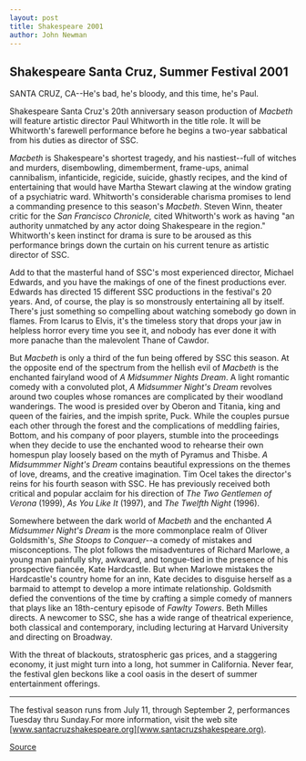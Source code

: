 ```yaml
---
layout: post
title: Shakespeare 2001
author: John Newman
---
```


## Shakespeare Santa Cruz, Summer Festival 2001

SANTA CRUZ, CA--He's bad, he's bloody, and this time, he's Paul.  

Shakespeare Santa Cruz's 20th anniversary season production of _Macbeth_ will feature artistic director Paul Whitworth in the title role. It will be Whitworth's farewell performance before he begins a two-year sabbatical from his duties as director of SSC.

_Macbeth_ is Shakespeare's shortest tragedy, and his nastiest--full of witches and murders, disembowling, dimemberment, frame-ups, animal cannibalism, infanticide, regicide, suicide, ghastly recipes, and the kind of entertaining that would have Martha Stewart clawing at the window grating of a psychiatric ward. Whitworth's considerable charisma promises to lend a commanding presence to this season's _Macbeth_. Steven Winn, theater critic for the _San Francisco Chronicle,_ cited Whitworth's work as having "an authority unmatched by any actor doing Shakespeare in the region." Whitworth's keen instinct for drama is sure to be aroused as this performance brings down the curtain on his current tenure as artistic director of SSC.

Add to that the masterful hand of SSC's most experienced director, Michael Edwards, and you have the makings of one of the finest productions ever. Edwards has directed 15 different SSC productions in the festival's 20 years. And, of course, the play is so monstrously entertaining all by itself. There's just something so compelling about watching somebody go down in flames. From Icarus to Elvis, it's the timeless story that drops your jaw in helpless horror every time you see it, and nobody has ever done it with more panache than the malevolent Thane of Cawdor.

But _Macbeth_ is only a third of the fun being offered by SSC this season. At the opposite end of the spectrum from the hellish evil of _Macbeth_ is the enchanted fairyland wood of _A Midsummer Nights Dream_. A light romantic comedy with a convoluted plot, _A Midsummer Night's Dream_ revolves around two couples whose romances are complicated by their woodland wanderings. The wood is presided over by Oberon and Titania, king and queen of the fairies, and the impish sprite, Puck. While the couples pursue each other through the forest and the complications of meddling fairies, Bottom, and his company of poor players, stumble into the proceedings when they decide to use the enchanted wood to rehearse their own homespun play loosely based on the myth of Pyramus and Thisbe. _A Midsummmer Night's Dream_ contains beautiful expressions on the themes of love, dreams, and the creative imagination. Tim Ocel takes the director's reins for his fourth season with SSC. He has previously received both critical and popular acclaim for his direction of _The Two Gentlemen of Verona_ (1999), _As You Like It_ (1997), and _The Twelfth Night_ (1996).

Somewhere between the dark world of _Macbeth_ and the enchanted _A Midsummer Night's Dream_ is the more commonplace realm of Oliver Goldsmith's, _She Stoops to Conquer-_-a comedy of mistakes and misconceptions. The plot follows the misadventures of Richard Marlowe, a young man painfully shy, awkward, and tongue-tied in the presence of his prospective fiancée, Kate Hardcastle. But when Marlowe mistakes the Hardcastle's country home for an inn, Kate decides to disguise herself as a barmaid to attempt to develop a more intimate relationship. Goldsmith defied the conventions of the time by crafting a simple comedy of manners that plays like an 18th-century episode of _Fawlty Towers_. Beth Milles directs. A newcomer to SSC, she has a wide range of theatrical experience, both classical and contemporary, including lecturing at Harvard University and directing on Broadway.

With the threat of blackouts, stratospheric gas prices, and a staggering economy, it just might turn into a long, hot summer in California. Never fear, the festival glen beckons like a cool oasis in the desert of summer entertainment offerings.

* * *

The festival season runs from July 11, through September 2, performances Tuesday thru Sunday.For more information, visit the web site [www.santacruzshakespeare.org](www.santacruzshakespeare.org).

[Source](http://www1.ucsc.edu/news_events/press_releases/01-02/shakespeare.html "Permalink to UCSC Press Release: Shakespeare 2001")